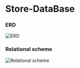 # Store-DataBase
### ERD
![ERD](https://github.com/user-attachments/assets/c2024f8d-533b-4633-a320-43a6dec4eec9)
### Relational scheme
![Relational scheme](https://github.com/user-attachments/assets/b849efc5-0deb-4590-b59e-dde7fa1b21f2)
